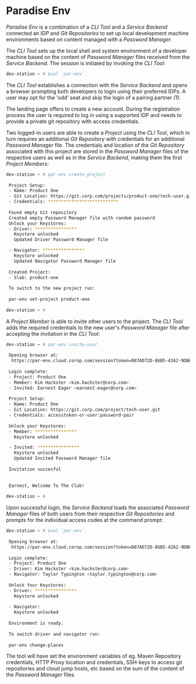 # Paradise Env

_Paradise Env_ is a combination of a _CLI Tool_ and a _Service Backend_ connected an _IDP_ and _Git Repositories_ to
set up local development machine environments based on content managed with a _Password Manager_.

The _CLI Tool_ sets up the local shell and system environment of a developer machine based on the content of _Password
Manager_ files received from the _Service Backend_. The session is initiated by invoking the _CLI Tool_:

```bash
dev-station ~ # eval `par-env`
```

The _CLI Tool_ establishes a connection with the _Service Backend_ and opens a browser prompting both developers to
login using their preferred IDPs. A user may opt for the 'odd' seat and skip the login of a pairing partner _(1)_.

The landing page offers to create a new account. During the registration process the user is required to log in using 
a supported IDP and needs to provide a private git repository with access credentials.

Two logged-in users are able to create a _Project_ using the _CLI Tool_, which in turn requires an additional _Git 
Repository_ with credentials for an additional _Password Manager_ file. The credentials and location of the _Git 
Repository_ associated with this project are stored in the _Password Manager_ files of the respective users as well
as in the _Service Backend_, making them the first _Project Members_:

```bash
dev-station ~ # par-env create-project
 
 Project Setup:
 - Name: Product One
 - Git Location: https://git.corp.com/projects/product-one/tech-user.git
 - Credentials: ***************************
 
 Found empty Git repository
 Created empty Password Manager file with random password
 Unlock your Keystores:
 - Driver: ****************
   Keystore unlocked
   Updated Driver Password Manager file

 - Navigator: ****************
   Keystore unlocked
   Updated Navigator Password Manager file
 
 Created Project:
 - Slab: product-one
 
 To switch to the new project run:
 
 par-env set-project product-one
 
dev-station ~ # 
```

A _Project Member_ is able to invite other users to the project. The _CLI Tool_ adds the required credentials to the 
new user's _Password Manager_ file after accepting the invitation in the _CLI Tool_:

```bash
dev-station ~ # par-env invite-user
 
 Opening browser at:
  https://par-env.cloud.corop.com/session?token=D87AD72D-86B5-4262-9DB6-E42B225EB98B
 
 Login complete:
 - Project: Product One
 - Member: Kim Hackster <kim.hackster@corp.com>
 - Invited: Earnest Eager <earnest.eager@corp.com>
 
 Project Setup:
 - Name: Product One
 - Git Location: https://git.corp.com/project/tech-user.git
 - Credentials: accesstoken-or-user:password-pair
 
 Unlock your Keystores:
 - Member: ****************
   Keystore unlocked

 - Invited: ****************
   Keystore unlocked
   Updated Invited Password Manager file
 
 Invitation succesful
 
 
 Earnest, Welcome To The Club!
  
dev-station ~ # 

```

Upon successful login, the _Service Backend_ loads the associated _Password Manager_ files of both users from their 
respective _Git Repositories_ and prompts for the individual access codes at the command prompt:

```bash
dev-station ~ # eval `par-env`
 
 Opening browser at:
  https://par-env.cloud.corop.com/session?token=D87AD72D-86B5-4262-9DB6-E42B225EB98B
 
 Login complete:
 - Project: Product One
 - Driver: Kim Hackster <kim.hackster@corp.com>
 - Navigator: Taylor Typington <taylor.typington@corp.com>
 
 Unlock Your Keystores:
 - Driver: ****************
   Keystore unlocked
 
 - Navigator: 
   Keystore unlocked
 
 Environment is ready.
 
 To switch driver and navigator run:
 
 par-env change-places

```

The tool will have set the environment variables of eg. Maven Repository credentials, HTTP Proxy location and 
credentials, SSH-keys to access git repositories and cloud jump hosts, etc based on the sum of the content of the
_Password Manager_ files.
